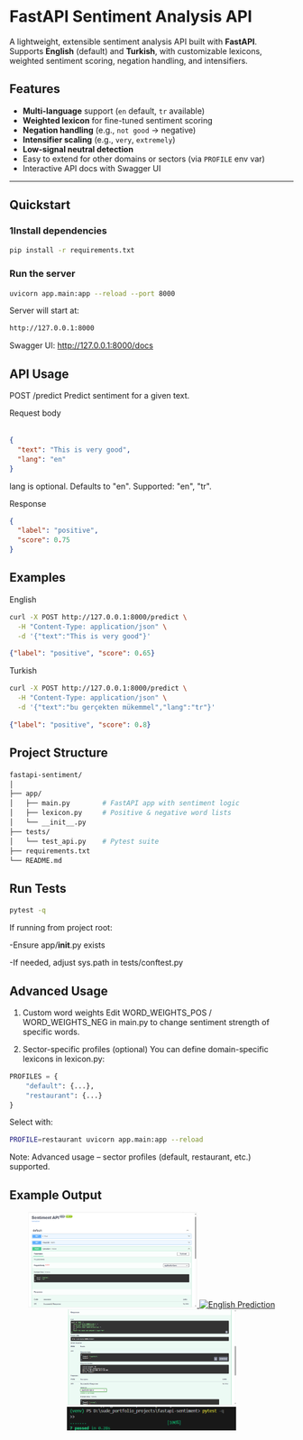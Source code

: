 # FastAPI Sentiment Analysis API

A lightweight, extensible sentiment analysis API built with **FastAPI**.  
Supports **English** (default) and **Turkish**, with customizable lexicons, weighted sentiment scoring, negation handling, and intensifiers.

## Features
- **Multi-language** support (`en` default, `tr` available)
- **Weighted lexicon** for fine-tuned sentiment scoring
- **Negation handling** (e.g., `not good` → negative)
- **Intensifier scaling** (e.g., `very`, `extremely`)
- **Low-signal neutral detection**
- Easy to extend for other domains or sectors (via `PROFILE` env var)
- Interactive API docs with Swagger UI

---

## Quickstart

### 1️Install dependencies
```bash
pip install -r requirements.txt
```

### Run the server
```bash
uvicorn app.main:app --reload --port 8000

```
Server will start at:

```bash
http://127.0.0.1:8000

```

Swagger UI: http://127.0.0.1:8000/docs

## API Usage
POST /predict
Predict sentiment for a given text.

Request body

```json

{
  "text": "This is very good",
  "lang": "en"
}
```
lang is optional. Defaults to "en". Supported: "en", "tr".

Response
```json
{
  "label": "positive",
  "score": 0.75
}
```

## Examples
English

```bash
curl -X POST http://127.0.0.1:8000/predict \
  -H "Content-Type: application/json" \
  -d '{"text":"This is very good"}'
```

```json
{"label": "positive", "score": 0.65}
```

Turkish
```bash
curl -X POST http://127.0.0.1:8000/predict \
  -H "Content-Type: application/json" \
  -d '{"text":"bu gerçekten mükemmel","lang":"tr"}'
```
```json
{"label": "positive", "score": 0.8}
```

## Project Structure
```bash
fastapi-sentiment/
│
├── app/
│   ├── main.py        # FastAPI app with sentiment logic
│   ├── lexicon.py     # Positive & negative word lists
│   └── __init__.py
├── tests/
│   └── test_api.py    # Pytest suite
├── requirements.txt
└── README.md

```

## Run Tests
```bash
pytest -q
```
If running from project root:

-Ensure app/__init__.py exists

-If needed, adjust sys.path in tests/conftest.py

## Advanced Usage
1. Custom word weights
Edit WORD_WEIGHTS_POS / WORD_WEIGHTS_NEG in main.py to change sentiment strength of specific words.

2. Sector-specific profiles (optional)
You can define domain-specific lexicons in lexicon.py:

```python
PROFILES = {
    "default": {...},
    "restaurant": {...}
}
```
Select with:

```bash
PROFILE=restaurant uvicorn app.main:app --reload
```

Note: Advanced usage – sector profiles (default, restaurant, etc.) supported.

## Example Output

<p align="center">
  <a href="images/swagger.png">
    <img src="images/swagger.png" alt="Swagger UI" width="300"/>
  </a>
  <a href="images/predict_en.png">
    <img src="images/predict_en.png" alt="English Prediction" width="300"/>
  </a>
  <a href="images/predict_tr.png">
    <img src="images/predict_tr.png" alt="Turkish Prediction" width="300"/>
  </a>
  <a href="images/tests.png">
    <img src="images/tests.png" alt="Test Results" width="300"/>
  </a>
</p>

